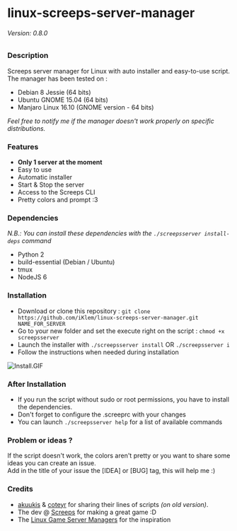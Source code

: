 # linux-screeps-server-manager
###### Version: 0.8.0

### Description
Screeps server manager for Linux with auto installer and easy-to-use script.  
The manager has been tested on :
* Debian 8 Jessie (64 bits)
* Ubuntu GNOME 15.04 (64 bits)
* Manjaro Linux 16.10 (GNOME version - 64 bits)  

*Feel free to notify me if the manager doesn't work properly on specific distributions.*

### Features
* __Only 1 server at the moment__
* Easy to use
* Automatic installer
* Start & Stop the server
* Access to the Screeps CLI
* Pretty colors and prompt :3

### Dependencies
*N.B.: You can install these dependencies with the `./screepsserver install-deps` command*
* Python 2
* build-essential (Debian / Ubuntu)
* tmux
* NodeJS 6

### Installation
* Download or clone this repository : `git clone https://github.com/iKlem/linux-screeps-server-manager.git NAME_FOR_SERVER`
* Go to your new folder and set the execute right on the script : `chmod +x screepsserver`
* Launch the installer with `./screepsserver install` OR `./screepsserver i`
* Follow the instructions when needed during installation

![Install.GIF](https://cdelalande.fr/files/install-2.gif)

### After Installation
* If you run the script without sudo or root permissions, you have to install the dependencies.
* Don't forget to configure the .screeprc with your changes
* You can launch `./screepsserver help` for a list of available commands

### Problem or ideas ?
If the script doesn't work, the colors aren't pretty or you want to share some ideas you can create an issue.  
Add in the title of your issue the [IDEA] or [BUG] tag, this will help me :)  

### Credits
* [akuukis](https://screeps.com/a/#!/profile/akuukis) & [coteyr](https://screeps.com/a/#!/profile/coteyr) for sharing their lines of scripts _(on old version)_.
* The dev @ [Screeps](https://screeps.com) for making a great game :D
* The [Linux Game Server Managers](https://github.com/GameServerManagers/LinuxGSM) for the inspiration
